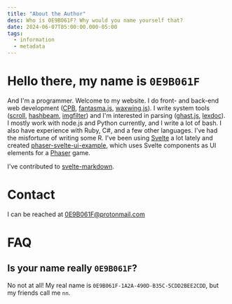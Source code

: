 ```yaml
---
title: "About the Author"
desc: Who is 0E9B061F? Why would you name yourself that?
date: 2024-06-07T05:00:00.000-05:00
tags:
  - information
  - metadata
---
```


# Hello there, my name is `0E9B061F`

And I'm a programmer. Welcome to my website. I do front- and back-end web
development ([CPB][cpb], [fantasma.js][fantasma], [waxwing.js][waxwing]). I
write system tools ([scroll][scroll], [hashbeam][hashbeam],
[imgfilter][imgfilter]) and I'm interested in parsing ([ghast.js][ghast],
[lexdoc][lexdoc]). I mostly work with node.js and Python currently, and I write
a lot of bash. I also have experience with Ruby, C#, and a few other languages.
I've had the misfortune of writing some R. I've been using [Svelte][svelte] a
lot lately and created [phaser-svelte-ui-example][svelteui], which uses Svelte
components as UI elements for a [Phaser][phaser] game. 

I've contributed to [svelte-markdown][svelte-md].

# Contact

I can be reached at 0E9B061F@protonmail.com

# FAQ

## Is your name really `0E9B061F`?

No not at all! My real name is `0E9B061F-1A2A-490D-B35C-5CDD2BEE2CDD`, but my
friends call me `nn`.

[addmag]:https://github.com/0E9B061F/addmag
[panopticon]:https://github.com/0E9B061F/panopticon.js
[fantasma]:https://github.com/0E9B061F/fantasma.js
[lexdoc]:https://github.com/0E9B061F/lexdoc
[ghast]:https://github.com/0E9B061F/ghast.js
[cpb]:https://github.com/0E9B061F/cpb
[scroll]:https://github.com/0E9B061F/scroll
[waxwing]:https://github.com/0E9B061F/waxwing.js
[hashbeam]:https://github.com/0E9B061F/hashbeam
[imgfilter]:https://github.com/0E9B061F/imgfilter
[svelteui]:https://github.com/0E9B061F/phaser-svelte-ui-example

[svelte-md]:https://github.com/pablo-abc/svelte-markdown

[blog]:https://downtranslated.com
[mirror-a]:https://0E9B061F.github.io
[mirror-b]:https://0E9B061F.gitlab.io
[0x2764]:https://0x2764.com
[keybase]:https://keybase.io/0e9b061f
[npm]:https://www.npmjs.com/~0e9b061f

[svelte]:https://github.com/sveltejs/svelte
[phaser]:https://github.com/phaserjs/phaser

[peg]:https://en.wikipedia.org/wiki/Parsing_expression_grammar
